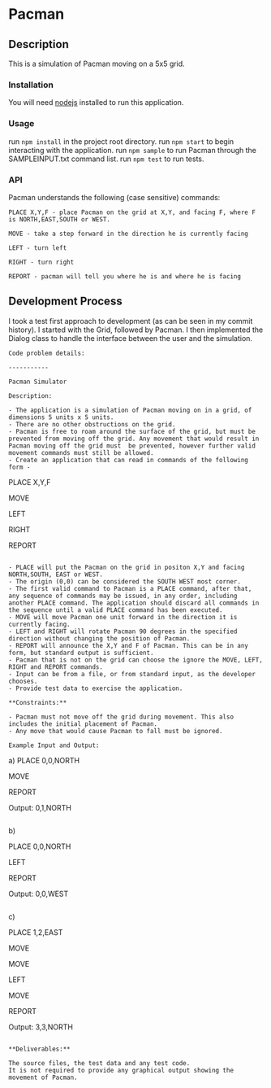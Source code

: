 # Pacman

## Description

This is a simulation of Pacman moving on a 5x5 grid.

### Installation

You will need [nodejs](https://nodejs.org/en/) installed to run this application.

### Usage

run `npm install` in the project root directory.
run `npm start` to begin interacting with the application.
run `npm sample` to run Pacman through the SAMPLEINPUT.txt command list.
run `npm test` to run tests.

### API

Pacman understands the following (case sensitive) commands:
```
PLACE X,Y,F - place Pacman on the grid at X,Y, and facing F, where F is NORTH,EAST,SOUTH or WEST.

MOVE - take a step forward in the direction he is currently facing

LEFT - turn left

RIGHT - turn right

REPORT - pacman will tell you where he is and where he is facing
``` 

## Development Process

I took a test first approach to development (as can be seen in my commit history). I started with the Grid, followed by Pacman. I then implemented the Dialog class to handle the interface between the user and the simulation.



```
Code problem details:

-----------

Pacman Simulator

Description:

- The application is a simulation of Pacman moving on in a grid, of dimensions 5 units x 5 units.
- There are no other obstructions on the grid.
- Pacman is free to roam around the surface of the grid, but must be prevented from moving off the grid. Any movement that would result in Pacman moving off the grid must  be prevented, however further valid movement commands must still be allowed.
- Create an application that can read in commands of the following form -

```
PLACE X,Y,F

MOVE

LEFT

RIGHT

REPORT
```

- PLACE will put the Pacman on the grid in positon X,Y and facing NORTH,SOUTH, EAST or WEST.
- The origin (0,0) can be considered the SOUTH WEST most corner.
- The first valid command to Pacman is a PLACE command, after that, any sequence of commands may be issued, in any order, including another PLACE command. The application should discard all commands in the sequence until a valid PLACE command has been executed.
- MOVE will move Pacman one unit forward in the direction it is currently facing.
- LEFT and RIGHT will rotate Pacman 90 degrees in the specified direction without changing the position of Pacman.
- REPORT will announce the X,Y and F of Pacman. This can be in any form, but standard output is sufficient.
- Pacman that is not on the grid can choose the ignore the MOVE, LEFT, RIGHT and REPORT commands.
- Input can be from a file, or from standard input, as the developer chooses.
- Provide test data to exercise the application.

**Constraints:**

- Pacman must not move off the grid during movement. This also includes the initial placement of Pacman.
- Any move that would cause Pacman to fall must be ignored.

Example Input and Output:
```
a)
PLACE 0,0,NORTH

MOVE

REPORT

Output: 0,1,NORTH
```
```
b)

PLACE 0,0,NORTH

LEFT

REPORT

Output: 0,0,WEST
```
```
c)

PLACE 1,2,EAST

MOVE

MOVE

LEFT

MOVE

REPORT

Output: 3,3,NORTH
```

**Deliverables:**

The source files, the test data and any test code.
It is not required to provide any graphical output showing the movement of Pacman.
```